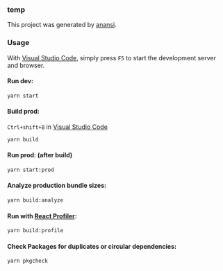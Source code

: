 ### temp


This project was generated by [anansi](https://github.com/ntucker/anansi#readme).

### Usage

With [Visual Studio Code](https://code.visualstudio.com), simply press `F5` to start the development server and browser.

#### Run dev:

```bash
yarn start
```

#### Build prod:

`Ctrl+shift+B` in [Visual Studio Code](https://code.visualstudio.com)

```bash
yarn build
```

#### Run prod: (after build)

```bash
yarn start:prod
```

#### Analyze production bundle sizes:

```bash
yarn build:analyze
```

#### Run with [React Profiler](https://reactjs.org/blog/2018/09/10/introducing-the-react-profiler.html):

```bash
yarn build:profile
```

#### Check Packages for duplicates or circular dependencies:

```bash
yarn pkgcheck
```


